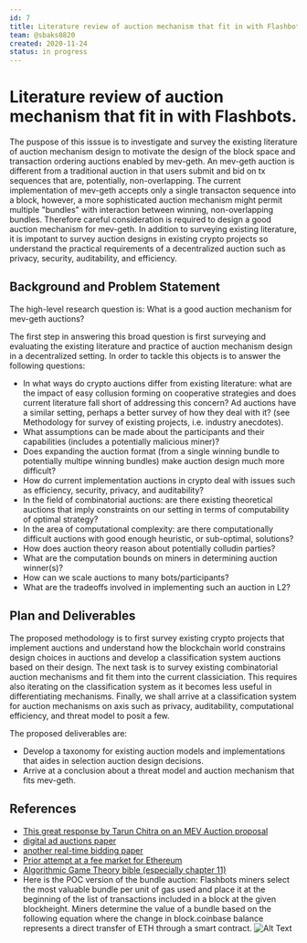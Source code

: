 ```yaml
---
id: 7
title: Literature review of auction mechanism that fit in with Flashbots
team: @sbaks0820
created: 2020-11-24
status: in progress
---
```


# Literature review of auction mechanism that fit in with Flashbots.

The puspose of this isssue is to investigate and survey the existing literature of auction mechanism design to motivate the design of the block space and transaction ordering auctions enabled by mev-geth.
An mev-geth auction is different from a traditional auction in that users submit and bid on tx sequences that are, potentially, non-overlapping.
The current implementation of mev-geth accepts only a single transacton sequence into a block, however, a more sophisticated auction mechanism might permit multiple "bundles" with interaction between winning, non-overlapping bundles.
Therefore careful consideration is required to design a good auction mechanism for mev-geth.
In addition to surveying existing literature, it is impotant to survey auction designs in existing crypto projects so understand the practical requirements of a decentralized auction such as privacy, security, auditability, and efficiency.

## Background and Problem Statement

The high-level research question is: What is a good auction mechanism for mev-geth auctions?

The first step in answering this broad question is first surveying and evaluating the existing literature and practice of auction mechanism design in a decentralized setting.
In order to tackle this objects is to answer the following questions:
* In what ways do crypto auctions differ from existing literature: what are the impact of easy collusion forming on cooperative strategies and does current literature fall short of addressing this concern? Ad auctions have a similar setting, perhaps a better survey of how they deal with it? (see Methodology for survey of existing projects, i.e. industry anecdotes).
* What assumptions can be made about the participants and their capabilities (includes a potentially malicious miner)?
* Does expanding the auction format (from a single winning bundle to potentially multipe winning bundles) make auction design much more difficult?
* How do current implementation auctions in crypto deal with issues such as efficiency, security, privacy, and auditability?
* In the field of combinatorial auctions: are there existing theoretical auctions that imply constraints on our setting in terms of computability of optimal strategy?
* In the area of computational complexity: are there computationally difficult auctions with good enough heuristic, or sub-optimal, solutions?
* How does auction theory reason about potentially colludin parties?
* What are the computation bounds on miners in determining auction winner(s)?
* How can we scale auctions to many bots/participants?
* What are the tradeoffs involved in implementing such an auction in L2?

## Plan and Deliverables

The proposed methodology is to first survey existing crypto projects that implement auctions and understand how the blockchain world constrains design choices in auctions and develop a classification system auctions based on their design.
The next task is to survey existing combinatorial auction mechanisms and fit them into the current classiciation.
This requires also iterating on the classification system as it becomes less useful in differentiating mechanisms.
Finally, we shall arrive at a classification system for auction mechanisms on axis such as privacy, auditability, computational efficiency, and threat model to posit a few.

The proposed deliverables are:
* Develop a taxonomy for existing auction models and implementations that aides in selection auction design decisions.
* Arrive at a conclusion about a threat model and auction mechanism that fits mev-geth.

## References
* [This great response by Tarun Chitra on an MEV Auction proposal](https://ethresear.ch/t/mev-auction-auctioning-transaction-ordering-rights-as-a-solution-to-miner-extractable-value/6788/3)
* [digital ad auctions paper](https://arxiv.org/pdf/1610.03013.pdf)
* [another real-time bidding paper](http://wnzhang.net/share/rtb-papers/repeat-auction.pdf)
* [Prior attempt at a fee market for Ethereum](https://arxiv.org/pdf/1901.06830.pdf)
* [Algorithmic Game Theory bible (especially chapter 11)](https://www.cs.cmu.edu/~sandholm/cs15-892F13/algorithmic-game-theory.pdf)
* Here is the POC version of the bundle auction: Flashbots miners select the most valuable bundle per unit of gas used and place it at the beginning of the list of transactions included in a block at the given blockheight. Miners determine the value of a bundle based on the following equation where the change in block.coinbase balance represents a direct transfer of ETH through a smart contract.
![Alt Text](https://user-images.githubusercontent.com/15959632/99228128-7c883b00-27ec-11eb-8b95-3896b21e0b08.png)
